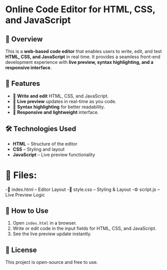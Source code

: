 # Online Code Editor for HTML, CSS, and JavaScript  

## 📌 Overview  
This is a **web-based code editor** that enables users to write, edit, and test **HTML, CSS, and JavaScript** in real time. It provides a seamless front-end development experience with **live preview, syntax highlighting, and a responsive interface**.  

## 🎯 Features  
- 📝 **Write and edit** HTML, CSS, and JavaScript.  
- 🔄 **Live preview** updates in real-time as you code.  
- 🎨 **Syntax highlighting** for better readability.  
- 🚀 **Responsive and lightweight** interface.  

## 🛠️ Technologies Used  
- **HTML** – Structure of the editor  
- **CSS** – Styling and layout  
- **JavaScript** – Live preview functionality  

 
# 📂 Files:
-📄 index.html – Editor Layout
-🎨 style.css – Styling & Layout
-⚙ script.js – Live Preview Logic
## 🚀 How to Use  
1. Open `index.html` in a browser.  
2. Write or edit code in the input fields for HTML, CSS, and JavaScript.  
3. See the live preview update instantly.  

## 📜 License  
This project is open-source and free to use.  
